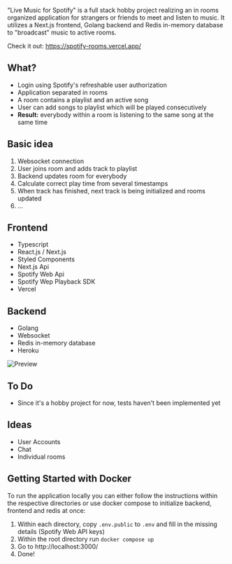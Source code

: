 "Live Music for Spotify" is a full stack hobby project realizing an in rooms organized application for strangers or friends to meet and listen to music. 
It utilizes a Next.js frontend, Golang backend and Redis in-memory database to "broadcast" music to active rooms. 

Check it out: https://spotify-rooms.vercel.app/

## What?
- Login using Spotify's refreshable user authorization
- Application separated in rooms
- A room contains a playlist and an active song
- User can add songs to playlist which will be played consecutively
- **Result:** everybody within a room is listening to the same song at the same time

## Basic idea
1. Websocket connection 
2. User joins room and adds track to playlist
3. Backend updates room for everybody
4. Calculate correct play time from several timestamps
5. When track has finished, next track is being initialized and rooms updated
6. ...

## Frontend
- Typescript
- React.js / Next.js
- Styled Components
- Next.js Api
- Spotify Web Api
- Spotify Wep Playback SDK
- Vercel

## Backend
- Golang
- Websocket
- Redis in-memory database
- Heroku

![Preview](https://github.com/timfuhrmann/spotify-rooms/tree/develop/frontend/public/preview-room.png)

## To Do
- Since it's a hobby project for now, tests haven't been implemented yet

## Ideas
- User Accounts
- Chat
- Individual rooms

## Getting Started with Docker
To run the application locally you can either follow the instructions within the respective directories or use docker compose to initialize backend, frontend and redis at once:

1. Within each directory, copy `.env.public` to `.env` and fill in the missing details (Spotify Web API keys)
2. Within the root directory run `docker compose up`
3. Go to http://localhost:3000/
4. Done!

